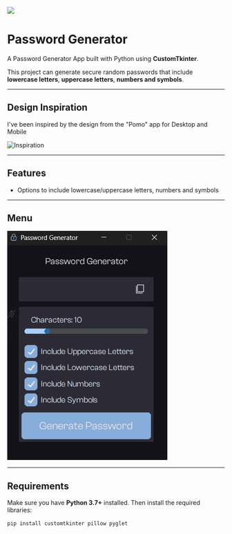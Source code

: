 ![](assets/logo.png)
# Password Generator

A Password Generator App built with Python using **CustomTkinter**.

This project can generate secure random passwords that include **lowercase letters**, **uppercase letters**, **numbers and symbols**.

---

## Design Inspiration
I've been inspired by the design from the "Pomo" app for Desktop and Mobile

![Inspiration](Assets/inspo.png)

---

## Features

- Options to include lowercase/uppercase letters, numbers and symbols

---

## Menu
![Main Menu](Assets/mainmenu.png)

---

## Requirements

Make sure you have **Python 3.7+** installed. Then install the required libraries:

```bash
pip install customtkinter pillow pyglet
